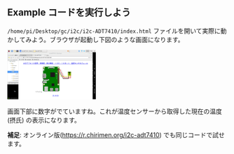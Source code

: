 ## Example コードを実行しよう

`/home/pi/Desktop/gc/i2c/i2c-ADT7410/index.html` ファイルを開いて実際に動かしてみよう。ブラウザが起動し下図のような画面になります。

<img src="imgs/section2/browser.png" width="40%">

画面下部に数字がでていますね。これが温度センサーから取得した現在の温度 (摂氏) の表示になります。

**補足**: オンライン版(https://r.chirimen.org/i2c-adt7410) でも同じコードで試せます。
